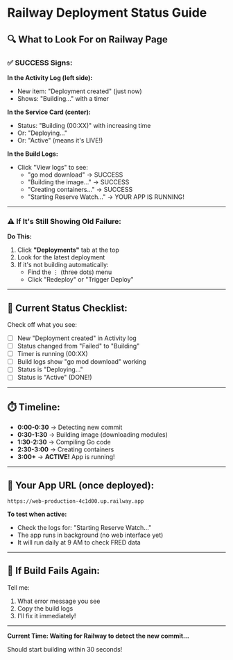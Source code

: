 # Railway Deployment Status Guide

## 🔍 What to Look For on Railway Page

### ✅ SUCCESS Signs:

**In the Activity Log (left side):**
- New item: "Deployment created" (just now)
- Shows: "Building..." with a timer

**In the Service Card (center):**
- Status: "Building (00:XX)" with increasing time
- Or: "Deploying..."
- Or: "Active" (means it's LIVE!)

**In the Build Logs:**
- Click "View logs" to see:
  - "go mod download" → SUCCESS
  - "Building the image..." → SUCCESS  
  - "Creating containers..." → SUCCESS
  - "Starting Reserve Watch..." → YOUR APP IS RUNNING!

---

### ⚠️ If It's Still Showing Old Failure:

**Do This:**
1. Click **"Deployments"** tab at the top
2. Look for the latest deployment
3. If it's not building automatically:
   - Find the ⋮ (three dots) menu
   - Click "Redeploy" or "Trigger Deploy"

---

## 📝 Current Status Checklist:

Check off what you see:
- [ ] New "Deployment created" in Activity log
- [ ] Status changed from "Failed" to "Building"
- [ ] Timer is running (00:XX)
- [ ] Build logs show "go mod download" working
- [ ] Status is "Deploying..."
- [ ] Status is "Active" (DONE!)

---

## ⏱️ Timeline:

- **0:00-0:30** → Detecting new commit
- **0:30-1:30** → Building image (downloading modules)
- **1:30-2:30** → Compiling Go code
- **2:30-3:00** → Creating containers
- **3:00+** → **ACTIVE!** App is running!

---

## 🎯 Your App URL (once deployed):

```
https://web-production-4c1d00.up.railway.app
```

**To test when active:**
- Check the logs for: "Starting Reserve Watch..."
- The app runs in background (no web interface yet)
- It will run daily at 9 AM to check FRED data

---

## 🐛 If Build Fails Again:

Tell me:
1. What error message you see
2. Copy the build logs
3. I'll fix it immediately!

---

**Current Time: Waiting for Railway to detect the new commit...**

Should start building within 30 seconds!


